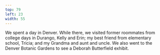 ```yaml
---
top: 79
left: 23
width: 55
---
```

<span class="voice--teresa">
We spent a day in Denver.
While there, we visited former roommates from college days in Durango,
Kelly and Erin;
my best friend from elementary school, Tricia;
and my Grandma and aunt and uncle.
We also went to the Denver Botanic Gardens to see a Deborah Butterfield exhibit.
</span>
